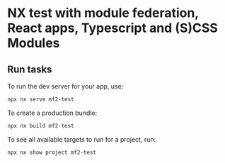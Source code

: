 # NX test with module federation, React apps, Typescript and (S)CSS Modules

## Run tasks

To run the dev server for your app, use:

```sh
npx nx serve mf2-test
```

To create a production bundle:

```sh
npx nx build mf2-test
```

To see all available targets to run for a project, run:

```sh
npx nx show project mf2-test
```
